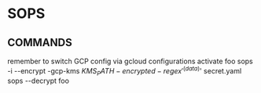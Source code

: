 # SOPS

## COMMANDS
remember to switch GCP config via gcloud configurations activate foo
sops -i --encrypt -gcp-kms $KMS_PATH -encrypted-regex '^(data)$' secret.yaml 
sops --decrypt foo